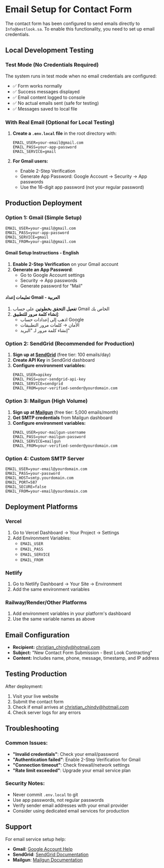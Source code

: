 # Email Setup for Contact Form

The contact form has been configured to send emails directly to `Info@bestlook.sa`. To enable this functionality, you need to set up email credentials.

## Local Development Testing

### Test Mode (No Credentials Required)
The system runs in test mode when no email credentials are configured:
- ✅ Form works normally
- ✅ Success messages displayed
- ✅ Email content logged to console
- ✅ No actual emails sent (safe for testing)
- ✅ Messages saved to local file

### With Real Email (Optional for Local Testing)
1. **Create a `.env.local` file** in the root directory with:
   ```env
   EMAIL_USER=your-email@gmail.com
   EMAIL_PASS=your-app-password
   EMAIL_SERVICE=gmail
   ```

2. **For Gmail users:**
   - Enable 2-Step Verification
   - Generate App Password: Google Account → Security → App passwords
   - Use the 16-digit app password (not your regular password)

## Production Deployment

### Option 1: Gmail (Simple Setup)
```env
EMAIL_USER=your-gmail@gmail.com
EMAIL_PASS=your-app-password
EMAIL_SERVICE=gmail
EMAIL_FROM=your-gmail@gmail.com
```

#### Gmail Setup Instructions - English
1. **Enable 2-Step Verification** on your Gmail account
2. **Generate an App Password**:
   - Go to Google Account settings
   - Security → App passwords
   - Generate password for "Mail"

#### تعليمات إعداد Gmail - العربية
1. **تفعيل التحقق بخطوتين** على حساب Gmail الخاص بك
2. **إنشاء كلمة مرور للتطبيق**:
   - اذهب إلى إعدادات حساب Google
   - الأمان → كلمات مرور التطبيقات
   - إنشاء كلمة مرور لـ "البريد"

### Option 2: SendGrid (Recommended for Production)
1. **Sign up at [SendGrid](https://sendgrid.com)** (free tier: 100 emails/day)
2. **Create API Key** in SendGrid dashboard
3. **Configure environment variables:**
   ```env
   EMAIL_USER=apikey
   EMAIL_PASS=your-sendgrid-api-key
   EMAIL_SERVICE=sendgrid
   EMAIL_FROM=your-verified-sender@yourdomain.com
   ```

### Option 3: Mailgun (High Volume)
1. **Sign up at [Mailgun](https://mailgun.com)** (free tier: 5,000 emails/month)
2. **Get SMTP credentials** from Mailgun dashboard
3. **Configure environment variables:**
   ```env
   EMAIL_USER=your-mailgun-username
   EMAIL_PASS=your-mailgun-password
   EMAIL_SERVICE=mailgun
   EMAIL_FROM=your-verified-sender@yourdomain.com
   ```

### Option 4: Custom SMTP Server
```env
EMAIL_USER=your-email@yourdomain.com
EMAIL_PASS=your-password
EMAIL_HOST=smtp.yourdomain.com
EMAIL_PORT=587
EMAIL_SECURE=false
EMAIL_FROM=your-email@yourdomain.com
```

## Deployment Platforms

### Vercel
1. Go to Vercel Dashboard → Your Project → Settings
2. Add Environment Variables:
   - `EMAIL_USER`
   - `EMAIL_PASS`
   - `EMAIL_SERVICE`
   - `EMAIL_FROM`

### Netlify
1. Go to Netlify Dashboard → Your Site → Environment
2. Add the same environment variables

### Railway/Render/Other Platforms
1. Add environment variables in your platform's dashboard
2. Use the same variable names as above

## Email Configuration

- **Recipient:** christian_chindy@hotmail.com
- **Subject:** "New Contact Form Submission - Best Look Contracting"
- **Content:** Includes name, phone, message, timestamp, and IP address

## Testing Production

After deployment:
1. Visit your live website
2. Submit the contact form
3. Check if email arrives at christian_chindy@hotmail.com
4. Check server logs for any errors

## Troubleshooting

### Common Issues:
- **"Invalid credentials"**: Check your email/password
- **"Authentication failed"**: Enable 2-Step Verification for Gmail
- **"Connection timeout"**: Check firewall/network settings
- **"Rate limit exceeded"**: Upgrade your email service plan

### Security Notes:
- Never commit `.env.local` to git
- Use app passwords, not regular passwords
- Verify sender email addresses with your email provider
- Consider using dedicated email services for production

## Support

For email service setup help:
- **Gmail**: [Google Account Help](https://support.google.com/accounts)
- **SendGrid**: [SendGrid Documentation](https://docs.sendgrid.com)
- **Mailgun**: [Mailgun Documentation](https://documentation.mailgun.com)
